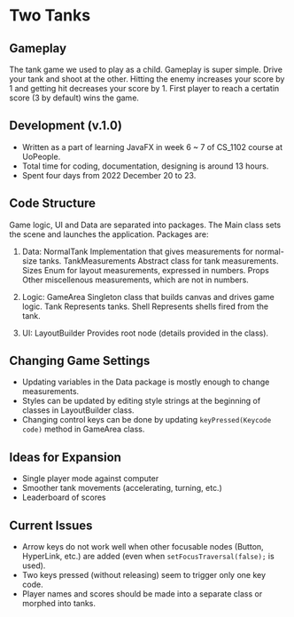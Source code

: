 # Two Tanks

## Gameplay

The tank game we used to play as a child. Gameplay is super simple. Drive your tank and shoot at the other. Hitting the enemy increases your score by 1 and getting hit decreases your score by 1. First player to reach a certatin score (3 by default) wins the game.

## Development  (v.1.0)

* Written as a part of learning JavaFX in week 6 ~ 7 of CS_1102 course at UoPeople.
* Total time for coding, documentation, designing is around 13 hours.
* Spent four days from 2022 December 20 to 23.

## Code Structure

Game logic, UI and Data are separated into packages. The Main class sets the scene and launches the application. 
Packages are:

1. Data:
    NormalTank          Implementation that gives measurements for normal-size tanks.
    TankMeasurements    Abstract class for tank measurements.
    Sizes               Enum for layout measurements, expressed in numbers.
    Props               Other miscellenous measurements, which are not in numbers.

2. Logic:
    GameArea            Singleton class that builds canvas and drives game logic.
    Tank                Represents tanks. 
    Shell               Represents shells fired from the tank.

3. UI:
    LayoutBuilder       Provides root node (details provided in the class).

## Changing Game Settings

* Updating variables in the Data package is mostly enough to change measurements.
* Styles can be updated by editing style strings at the beginning of classes in LayoutBuilder class.
* Changing control keys can be done by updating `keyPressed(Keycode code)` method in GameArea class.

## Ideas for Expansion

* Single player mode against computer
* Smoother tank movements (accelerating, turning, etc.)
* Leaderboard of scores

## Current Issues

* Arrow keys do not work well when other focusable nodes (Button, HyperLink, etc.) are added (even when `setFocusTraversal(false);` is used).
* Two keys pressed (without releasing) seem to trigger only one key code.
* Player names and scores should be made into a separate class or morphed into tanks.
  
  